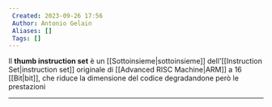 ```yaml
---
 Created: 2023-09-26 17:56
 Author: Antonio Gelain
 Aliases: []
 Tags: []
---
```


Il **thumb instruction set** è un [[Sottoinsieme|sottoinsieme]] dell'[[Instruction Set|instruction set]] originale di [[Advanced RISC Machine|ARM]] a 16 [[Bit|bit]], che riduce la dimensione del codice degradandone però le prestazioni

---

